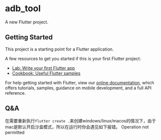 # adb_tool

A new Flutter project.

## Getting Started

This project is a starting point for a Flutter application.

A few resources to get you started if this is your first Flutter project:

- [Lab: Write your first Flutter app](https://flutter.dev/docs/get-started/codelab)
- [Cookbook: Useful Flutter samples](https://flutter.dev/docs/cookbook)

For help getting started with Flutter, view our
[online documentation](https://flutter.dev/docs), which offers tutorials,
samples, guidance on mobile development, and a full API reference.

## Q&A
在需要重新执行```flutter create .```来创建windows/linux/macos的情况下，由于mac是默认开启沙盒模式，所以在运行时你会遇见如下报错。
Operation not permitted